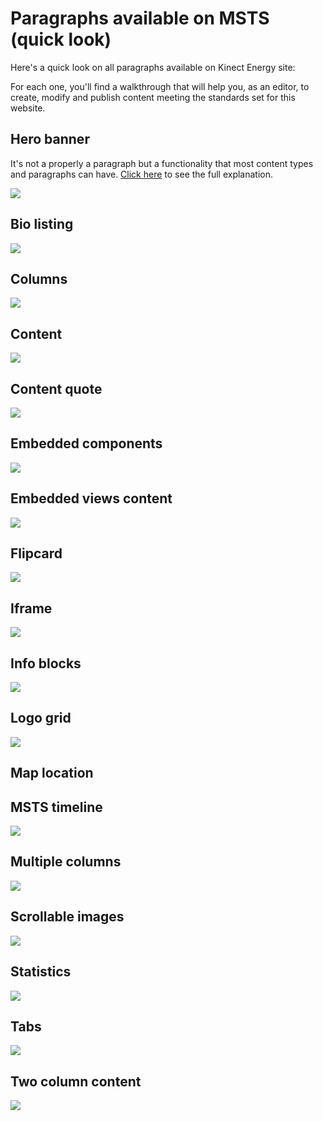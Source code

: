 # Paragraphs available on MSTS \(quick look\)

Here's a quick look on all paragraphs available on Kinect Energy site:

For each one, you'll find a walkthrough that will help you, as an editor, to create, modify and publish content meeting the standards set for this website.

## Hero banner

It's not a properly a paragraph but a functionality that most content types and paragraphs can have. [Click here](paragraphs/hero-banner.md) to see the full explanation. 

![](.gitbook/assets/hero_banner.png)



## Bio listing

![](.gitbook/assets/bio_listing%20%281%29.png)

## Columns

![](.gitbook/assets/column_content%20%281%29.png)

## Content

![](.gitbook/assets/content%20%281%29.png)

## Content quote

![](.gitbook/assets/quotation.png)

## Embedded components

![](.gitbook/assets/column_content.png)

## Embedded views content

![](.gitbook/assets/content.png)

## Flipcard

![](.gitbook/assets/flipcard_not_active.png)

## Iframe

![](.gitbook/assets/iframe_demo.png)

## Info blocks

![](.gitbook/assets/embedded_components_categories_three_column_layout.png)

## Logo grid

![](.gitbook/assets/logo_grid.png)

## Map location

## MSTS timeline

![](.gitbook/assets/msts_timeline.png)

## Multiple columns

![](.gitbook/assets/embedded_views-content_featured_news.png)

## Scrollable images

![](.gitbook/assets/scrollable_image.png)

## Statistics

![](.gitbook/assets/statistics_simple.png)

## Tabs

![](.gitbook/assets/tabs.png)

## Two column content



![](.gitbook/assets/info_blocks_demo_1.png)



